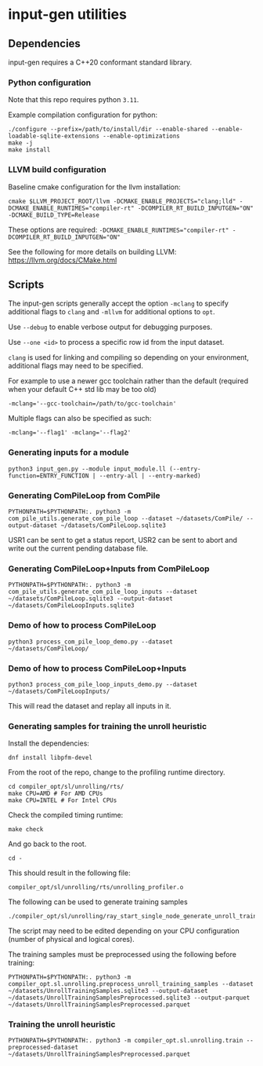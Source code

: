 # input-gen utilities

## Dependencies

input-gen requires a C++20 conformant standard library.

### Python configuration
Note that this repo requires python `3.11`.

Example compilation configuration for python:
``` shell
./configure --prefix=/path/to/install/dir --enable-shared --enable-loadable-sqlite-extensions --enable-optimizations
make -j
make install
```

### LLVM build configuration

Baseline cmake configuration for the llvm installation:

``` 
cmake $LLVM_PROJECT_ROOT/llvm -DCMAKE_ENABLE_PROJECTS="clang;lld" -DCMAKE_ENABLE_RUNTIMES="compiler-rt" -DCOMPILER_RT_BUILD_INPUTGEN="ON" -DCMAKE_BUILD_TYPE=Release
```
These options are required: `-DCMAKE_ENABLE_RUNTIMES="compiler-rt" -DCOMPILER_RT_BUILD_INPUTGEN="ON"`

See the following for more details on building LLVM:  https://llvm.org/docs/CMake.html

## Scripts

The input-gen scripts generally accept the option `-mclang` to specify
additional flags to `clang` and `-mllvm` for additional options to `opt`.

Use `--debug` to enable verbose output for debugging purposes.

Use `--one <id>` to process a specific row id from the input dataset.

`clang` is used for linking and compiling so depending on your environment,
additional flags may need to be specified.

For example to use a newer gcc toolchain rather than the default (required when
your default C++ std lib may be too old)
``` shell
-mclang='--gcc-toolchain=/path/to/gcc-toolchain' 
```

Multiple flags can also be specified as such:
``` shell
-mclang='--flag1' -mclang='--flag2' 
```

### Generating inputs for a module

``` shell
python3 input_gen.py --module input_module.ll (--entry-function=ENTRY_FUNCTION | --entry-all | --entry-marked)
```

### Generating ComPileLoop from ComPile

``` shell
PYTHONPATH=$PYTHONPATH:. python3 -m com_pile_utils.generate_com_pile_loop --dataset ~/datasets/ComPile/ --output-dataset ~/datasets/ComPileLoop.sqlite3
```

USR1 can be sent to get a status report, USR2 can be sent to abort and write out
the current pending database file.

### Generating ComPileLoop+Inputs from ComPileLoop

``` shell
PYTHONPATH=$PYTHONPATH:. python3 -m com_pile_utils.generate_com_pile_loop_inputs --dataset ~/datasets/ComPileLoop.sqlite3 --output-dataset ~/datasets/ComPileLoopInputs.sqlite3
```

### Demo of how to process ComPileLoop

``` shell
python3 process_com_pile_loop_demo.py --dataset ~/datasets/ComPileLoop/
```

### Demo of how to process ComPileLoop+Inputs

``` shell
python3 process_com_pile_loop_inputs_demo.py --dataset ~/datasets/ComPileLoopInputs/
```

This will read the dataset and replay all inputs in it.

### Generating samples for training the unroll heuristic

Install the dependencies:

``` shell
dnf install libpfm-devel
```

From the root of the repo, change to the profiling runtime directory.

``` shell
cd compiler_opt/sl/unrolling/rts/
make CPU=AMD # For AMD CPUs
make CPU=INTEL # For Intel CPUs
```

Check the compiled timing runtime:

```
make check
```

And go back to the root.

```
cd -
```

This should result in the following file:

``` shell
compiler_opt/sl/unrolling/rts/unrolling_profiler.o
```

The following can be used to generate training samples
``` shell
./compiler_opt/sl/unrolling/ray_start_single_node_generate_unroll_training_samples.sh
```
The script may need to be edited depending on your CPU configuration (number of physical and logical cores).

The training samples must be preprocessed using the following before training:

``` shell
PYTHONPATH=$PYTHONPATH:. python3 -m compiler_opt.sl.unrolling.preprocess_unroll_training_samples --dataset ~/datasets/UnrollTrainingSamples.sqlite3 --output-dataset ~/datasets/UnrollTrainingSamplesPreprocessed.sqlite3 --output-parquet ~/datasets/UnrollTrainingSamplesPreprocessed.parquet
```

### Training the unroll heuristic

``` shell
PYTHONPATH=$PYTHONPATH:. python3 -m compiler_opt.sl.unrolling.train --preprocessed-dataset ~/datasets/UnrollTrainingSamplesPreprocessed.parquet
```
